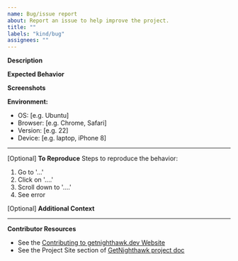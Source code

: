 ```yaml
---
name: Bug/issue report
about: Report an issue to help improve the project.
title: ""
labels: "kind/bug"
assignees: ""
---
```


**Description**

<!-- A brief description of the issue. -->

**Expected Behavior**

<!-- A brief description of what you expected to happen. -->

**Screenshots**

<!-- Add screenshots, if applicable, to help explain your problem. -->

**Environment:**

- OS: [e.g. Ubuntu]
- Browser: [e.g. Chrome, Safari]
- Version: [e.g. 22]
- Device: [e.g. laptop, iPhone 8]

---

[Optional] **To Reproduce**
Steps to reproduce the behavior:

1. Go to '...'
2. Click on '....'
3. Scroll down to '....'
4. See error

[Optional] **Additional Context**

<!-- Add any other context about the problem here. -->

---

**Contributor Resources**

- See the [Contributing to getnighthawk.dev Website](https://github.com/layer5io/getnighthawk/blob/master/CONTRIBUTING.md)
- See the Project Site section of [GetNighthawk project doc](https://docs.google.com/document/d/1lHfMo4iIx2WXFZIspfHyxTsPR1T63_2IV5NUkgxoo0w)
